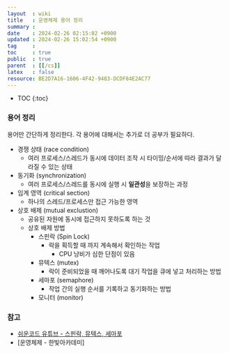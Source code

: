 ```yaml
---
layout  : wiki
title   : 운영체제 용어 정리
summary : 
date    : 2024-02-26 02:15:02 +0900
updated : 2024-02-26 15:02:54 +0900
tag     : 
toc     : true
public  : true
parent  : [[/cs]]
latex   : false
resource: BE2D7A16-1606-4F42-9483-DCDF84E2AC77
---
```

* TOC
{:toc}

### 용어 정리

용어만 간단하게 정리한다. 각 용어에 대해서는 추가로 더 공부가 필요하다.

- 경쟁 상태 (race condition)
	- 여러 프로세스/스레드가 동시에 데이터 조작 시 타이밍/순서에 따라 결과가 달라질 수 있는 상태
- 동기화 (synchronization)
	- 여러 프로세스/스레드를 동시에 실행 시 **일관성**을 보장하는 과정
- 임계 영역 (critical section)
  - 하나의 스레드/프로세스만 접근 가능한 영역
- 상호 배제 (mutual exclustion)
	- 공유된 자원에 동시에 접근하지 못하도록 하는 것
	- 상호 배제 방법
		- 스핀락 (Spin Lock)
			- 락을 획득할 때 까지 계속해서 확인하는 작업
				- CPU 낭비가 심한 단점이 있음
		- 뮤텍스 (mutex)	
			- 락이 준비되었을 때 깨어나도록 대기 작업을 큐에 넣고 처리하는 방법
		- 세마포 (semaphore)
			- 작업 간의 실행 순서를 기록하고 동기화하는 방법
		- 모니터 (monitor)

### 참고

- [쉬운코드 유튜브 - 스핀락, 뮤텍스, 세마포](https://www.youtube.com/watch?v=gTkvX2Awj6g)
- [운영체제 - 한빛아카데미]

